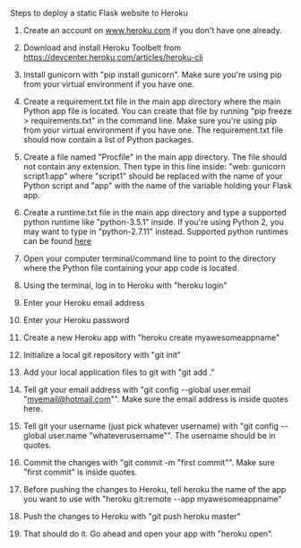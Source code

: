 Steps to deploy a static Flask website to Heroku

1. Create an account on www.heroku.com if you don't have one already.
2. Download and install Heroku Toolbelt from https://devcenter.heroku.com/articles/heroku-cli
3. Install gunicorn with "pip install gunicorn". Make sure you're using pip from your virtual environment if you have one.
4. Create a requirement.txt file in the main app directory where the main Python app file is located. You can create that file by running "pip freeze > requirements.txt" in the command line. Make sure you're using pip from your virtual environment if you have one. The requirement.txt file should now contain a list of Python packages.
5. Create a file named "Procfile" in the main app directory. The file should not contain any extension. Then type in this line inside: "web: gunicorn script1:app" where "script1" should be replaced with the name of your Python script and "app" with the name of the variable holding your Flask app.
6. Create a runtime.txt file in the main app directory and type a supported python runtime like "python-3.5.1" inside. If you're using Python 2, you may want to type in "python-2.7.11" instead. Supported python runtimes can be found [here](https://devcenter.heroku.com/articles/python-support#specifying-a-python-version)

7. Open your computer terminal/command line to point to the directory where the Python file containing your app code is located.
8. Using the terminal, log in to Heroku with "heroku login"
9. Enter your Heroku email address
10. Enter your Heroku password
11. Create a new Heroku app with "heroku create myawesomeappname"
12. Initialize a local git repository with "git init"
13. Add your local application files to git with "git add ."
14. Tell git your email address with "git config --global user.email "myemail@hotmail.com"". Make sure the email address is inside quotes here.
15. Tell git your username (just pick whatever username) with "git config --global user.name "whateverusername"". The username should be in quotes.
16. Commit the changes with "git commit -m "first commit"". Make sure "first commit" is inside quotes.
17. Before pushing the changes to Heroku, tell heroku the name of the app you want to use with "heroku git:remote --app myawesomeappname"
18. Push the changes to Heroku with "git push heroku master"
19. That should do it. Go ahead and open your app with "heroku open".
